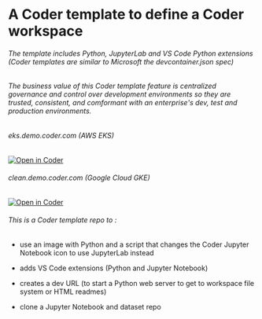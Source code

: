 # A Coder template to define a Coder workspace
###### The template includes Python, JupyterLab and VS Code Python extensions (Coder templates are similar to Microsoft the devcontainer.json spec)

###### The business value of this Coder template feature is centralized governance and control over development environments so they are trusted, consistent, and comformant with an enterprise's dev, test and production environments.

###### eks.demo.coder.com (AWS EKS)

[![Open in Coder](https://eks.demo.coder.com/static/image/embed-button.svg)](https://eks.demo.coder.com/wac/build?template_oauth_service=6302b275-ef2740e1e610b0b40c434c4a&template_url=https://github.com/sharkymark/jupyterlab.git&template_ref=main&template_filepath=.coder/coder.yaml)

###### clean.demo.coder.com (Google Cloud GKE)
[![Open in Coder](https://clean.demo.coder.com/static/image/embed-button.svg)](https://clean.demo.coder.com/wac/build?template_oauth_service=625ff6b7-9e0fbb71f34a2ed66ae5a2e5&template_url=https://github.com/sharkymark/jupyterlab.git&template_ref=main&template_filepath=.coder/coder.yaml)


###### This is a Coder template repo to :

* use an image with Python and a script that changes the Coder Jupyter Notebook icon to use JupyterLab instead

* adds VS Code extensions (Python and Jupyter Notebook)

* creates a dev URL (to start a Python web server to get to workspace file system or HTML readmes)

* clone a Jupyter Notebook and dataset repo



